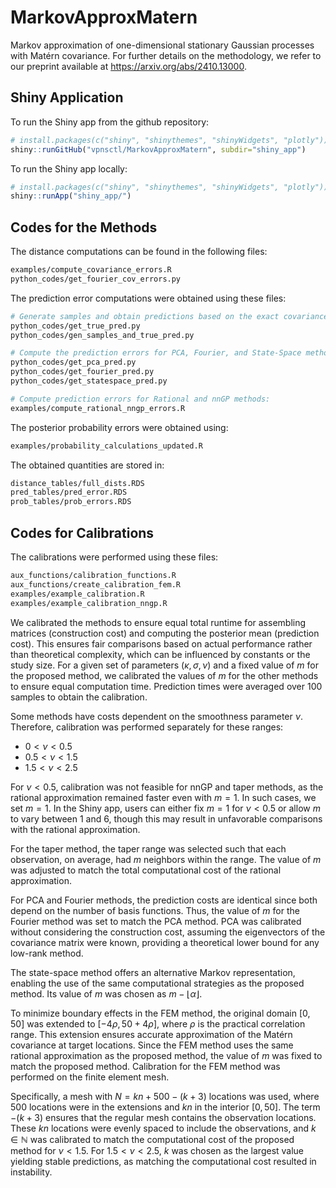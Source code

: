 # MarkovApproxMatern

Markov approximation of one-dimensional stationary Gaussian processes with Matérn covariance. For further details on the methodology, we refer to our preprint available at https://arxiv.org/abs/2410.13000.


## Shiny Application

To run the Shiny app from the github repository:

```r
# install.packages(c("shiny", "shinythemes", "shinyWidgets", "plotly"))
shiny::runGitHub("vpnsctl/MarkovApproxMatern", subdir="shiny_app")
```

To run the Shiny app locally:

```r
# install.packages(c("shiny", "shinythemes", "shinyWidgets", "plotly"))
shiny::runApp("shiny_app/")
```

## Codes for the Methods

The distance computations can be found in the following files:

```bash
examples/compute_covariance_errors.R
python_codes/get_fourier_cov_errors.py
```

The prediction error computations were obtained using these files:

```bash
# Generate samples and obtain predictions based on the exact covariance:
python_codes/get_true_pred.py
python_codes/gen_samples_and_true_pred.py

# Compute the prediction errors for PCA, Fourier, and State-Space methods:
python_codes/get_pca_pred.py
python_codes/get_fourier_pred.py
python_codes/get_statespace_pred.py

# Compute prediction errors for Rational and nnGP methods:
examples/compute_rational_nngp_errors.R
```

The posterior probability errors were obtained using:

```bash
examples/probability_calculations_updated.R
```

The obtained quantities are stored in:

```bash
distance_tables/full_dists.RDS
pred_tables/pred_error.RDS
prob_tables/prob_errors.RDS
```

## Codes for Calibrations

The calibrations were performed using these files:

```bash
aux_functions/calibration_functions.R
aux_functions/create_calibration_fem.R
examples/example_calibration.R
examples/example_calibration_nngp.R
```

We calibrated the methods to ensure equal total runtime for assembling matrices (construction cost) and computing the posterior mean (prediction cost). This ensures fair comparisons based on actual performance rather than theoretical complexity, which can be influenced by constants or the study size. For a given set of parameters $(\kappa, \sigma, \nu)$ and a fixed value of $m$ for the proposed method, we calibrated the values of $m$ for the other methods to ensure equal computation time. Prediction times were averaged over 100 samples to obtain the calibration.

Some methods have costs dependent on the smoothness parameter $\nu$. Therefore, calibration was performed separately for these ranges:

- $0 < \nu < 0.5$  
- $0.5 < \nu < 1.5$  
- $1.5 < \nu < 2.5$

For $\nu < 0.5$, calibration was not feasible for nnGP and taper methods, as the rational approximation remained faster even with $m = 1$. In such cases, we set $m = 1$. In the Shiny app, users can either fix $m = 1$ for $\nu < 0.5$ or allow $m$ to vary between 1 and 6, though this may result in unfavorable comparisons with the rational approximation.

For the taper method, the taper range was selected such that each observation, on average, had $m$ neighbors within the range. The value of $m$ was adjusted to match the total computational cost of the rational approximation.

For PCA and Fourier methods, the prediction costs are identical since both depend on the number of basis functions. Thus, the value of $m$ for the Fourier method was set to match the PCA method. PCA was calibrated without considering the construction cost, assuming the eigenvectors of the covariance matrix were known, providing a theoretical lower bound for any low-rank method.

The state-space method offers an alternative Markov representation, enabling the use of the same computational strategies as the proposed method. Its value of $m$ was chosen as $m - \lfloor \alpha \rfloor$.

To minimize boundary effects in the FEM method, the original domain $[0, 50]$ was extended to $[-4\rho, 50 + 4\rho]$, where $\rho$ is the practical correlation range. This extension ensures accurate approximation of the Matérn covariance at target locations. Since the FEM method uses the same rational approximation as the proposed method, the value of $m$ was fixed to match the proposed method. Calibration for the FEM method was performed on the finite element mesh.

Specifically, a mesh with  $N = kn + 500 - (k + 3)$ locations was used, where 500 locations were in the extensions and $kn$ in the interior $[0, 50]$. The term $-(k + 3)$ ensures that the regular mesh contains the observation locations. These $kn$ locations were evenly spaced to include the observations, and $k \in \mathbb{N}$ was calibrated to match the computational cost of the proposed method for $\nu < 1.5$. For $1.5 < \nu < 2.5$, $k$ was chosen as the largest value yielding stable predictions, as matching the computational cost resulted in instability.
